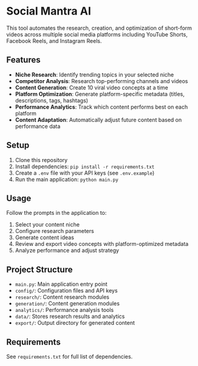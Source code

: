 # Social Mantra AI

This tool automates the research, creation, and optimization of short-form videos across multiple social media platforms including YouTube Shorts, Facebook Reels, and Instagram Reels.

## Features

- **Niche Research**: Identify trending topics in your selected niche
- **Competitor Analysis**: Research top-performing channels and videos
- **Content Generation**: Create 10 viral video concepts at a time
- **Platform Optimization**: Generate platform-specific metadata (titles, descriptions, tags, hashtags)
- **Performance Analytics**: Track which content performs best on each platform
- **Content Adaptation**: Automatically adjust future content based on performance data

## Setup

1. Clone this repository
2. Install dependencies: `pip install -r requirements.txt`
3. Create a `.env` file with your API keys (see `.env.example`)
4. Run the main application: `python main.py`

## Usage

Follow the prompts in the application to:
1. Select your content niche
2. Configure research parameters
3. Generate content ideas
4. Review and export video concepts with platform-optimized metadata
5. Analyze performance and adjust strategy

## Project Structure

- `main.py`: Main application entry point
- `config/`: Configuration files and API keys
- `research/`: Content research modules
- `generation/`: Content generation modules
- `analytics/`: Performance analysis tools
- `data/`: Stores research results and analytics
- `export/`: Output directory for generated content

## Requirements

See `requirements.txt` for full list of dependencies.
